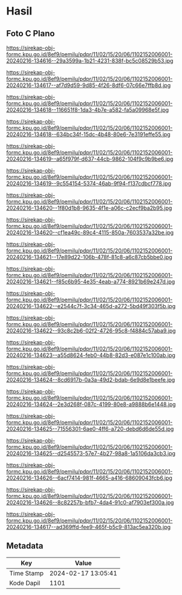# Hasil

## Foto C Plano

https://sirekap-obj-formc.kpu.go.id/8ef9/pemilu/pdpr/11/02/15/20/06/1102152006001-20240216-134616--29a3599a-1b21-4231-838f-bc5c08529b53.jpg

https://sirekap-obj-formc.kpu.go.id/8ef9/pemilu/pdpr/11/02/15/20/06/1102152006001-20240216-134617--af7d9d59-9d85-4f26-8df6-07c66e7ffb8d.jpg

https://sirekap-obj-formc.kpu.go.id/8ef9/pemilu/pdpr/11/02/15/20/06/1102152006001-20240216-134618--116651f8-1da3-4b7e-a582-fa5a09968e5f.jpg

https://sirekap-obj-formc.kpu.go.id/8ef9/pemilu/pdpr/11/02/15/20/06/1102152006001-20240216-134618--634bc34f-15dc-4b48-80e6-7e3191effe55.jpg

https://sirekap-obj-formc.kpu.go.id/8ef9/pemilu/pdpr/11/02/15/20/06/1102152006001-20240216-134619--a65f979f-d637-44cb-9862-104f9c9b9be6.jpg

https://sirekap-obj-formc.kpu.go.id/8ef9/pemilu/pdpr/11/02/15/20/06/1102152006001-20240216-134619--9c554154-5374-46ab-9f94-f137cdbcf778.jpg

https://sirekap-obj-formc.kpu.go.id/8ef9/pemilu/pdpr/11/02/15/20/06/1102152006001-20240216-134620--1f80d1b8-9635-4f1e-a06c-c2ecf9ba2b95.jpg

https://sirekap-obj-formc.kpu.go.id/8ef9/pemilu/pdpr/11/02/15/20/06/1102152006001-20240216-134620--cf1ea49c-89c4-4115-850a-7603537a32be.jpg

https://sirekap-obj-formc.kpu.go.id/8ef9/pemilu/pdpr/11/02/15/20/06/1102152006001-20240216-134621--17e89d22-106b-478f-81c8-a6c87cb5bbe0.jpg

https://sirekap-obj-formc.kpu.go.id/8ef9/pemilu/pdpr/11/02/15/20/06/1102152006001-20240216-134621--f85c6b95-4e35-4eab-a774-8921b69e247d.jpg

https://sirekap-obj-formc.kpu.go.id/8ef9/pemilu/pdpr/11/02/15/20/06/1102152006001-20240216-134622--e2544c7f-3c34-465d-a272-5bd49f303f5b.jpg

https://sirekap-obj-formc.kpu.go.id/8ef9/pemilu/pdpr/11/02/15/20/06/1102152006001-20240216-134622--93c8c2b6-02f2-4726-95c8-f4884c57aba9.jpg

https://sirekap-obj-formc.kpu.go.id/8ef9/pemilu/pdpr/11/02/15/20/06/1102152006001-20240216-134623--a55d8624-feb0-44b8-82d3-e087e1c100ab.jpg

https://sirekap-obj-formc.kpu.go.id/8ef9/pemilu/pdpr/11/02/15/20/06/1102152006001-20240216-134624--8cd6917b-0a3a-49d2-bdab-6e9d8e1beefe.jpg

https://sirekap-obj-formc.kpu.go.id/8ef9/pemilu/pdpr/11/02/15/20/06/1102152006001-20240216-134624--2e3d268f-087c-4199-80e8-a9888b6e1448.jpg

https://sirekap-obj-formc.kpu.go.id/8ef9/pemilu/pdpr/11/02/15/20/06/1102152006001-20240216-134625--71556301-6ae0-4ff6-a720-debd6d6de55d.jpg

https://sirekap-obj-formc.kpu.go.id/8ef9/pemilu/pdpr/11/02/15/20/06/1102152006001-20240216-134625--d2545573-57e7-4b27-98a8-1a5106da3cb3.jpg

https://sirekap-obj-formc.kpu.go.id/8ef9/pemilu/pdpr/11/02/15/20/06/1102152006001-20240216-134626--6acf7414-981f-4665-a416-68609043fcb6.jpg

https://sirekap-obj-formc.kpu.go.id/8ef9/pemilu/pdpr/11/02/15/20/06/1102152006001-20240216-134626--8c82257b-bfb7-4da4-91c0-af7903ef300a.jpg

https://sirekap-obj-formc.kpu.go.id/8ef9/pemilu/pdpr/11/02/15/20/06/1102152006001-20240216-134617--ad369ffd-fee9-465f-b5c9-813ac5ea320b.jpg


## Metadata

| Key        | Value               |
| ---------- | ------------------- |
| Time Stamp | 2024-02-17 13:05:41 |
| Kode Dapil | 1101                |



